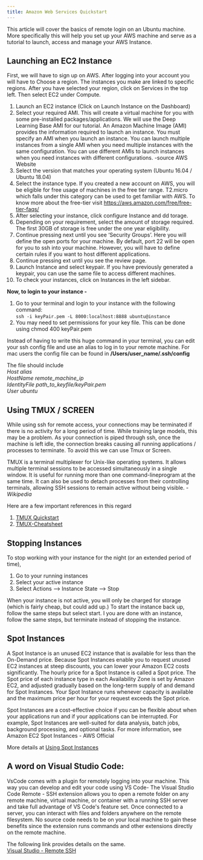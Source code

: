 ```yaml
---
title: Amazon Web Services Quickstart
---
```


This article will cover the basics of remote login on an Ubuntu machine. More specifically this will help you set up your AWS machine and serve as a tutorial to launch, access and manage your AWS Instance.
## Launching an EC2 Instance
First, we will have to sign up on AWS.
After logging into your account you will have to Choose a region.
The instances you make are linked to specific regions. After you have selected your region, click on Services in the top left. Then select EC2 under Compute.

1.  Launch an EC2 instance (Click on Launch Instance on the Dashboard)
2.  Select your required AMI. This will create a virtual machine for you with some pre-installed packages/applications. We will use the Deep Learning Base AMI for our tutorial.
    An Amazon Machine Image (AMI) provides the information required to launch an instance. You must specify an AMI when you launch an instance. You can launch multiple instances from a single AMI when you need multiple instances with the same configuration. You can use different AMIs to launch instances when you need instances with different configurations. -source AWS Website
3.  Select the version that matches your operating system (Ubuntu 16.04 / Ubuntu 18.04)
4.  Select the instance type. If you created a new account on AWS, you will be eligible for free usage of machines in the free tier range. T2.micro which falls under this category can be used to get familiar with AWS. To know more about the free-tier visit <https://aws.amazon.com/free/free-tier-faqs/>
5.  After selecting your instance, click configure Instance and dd torage.
6.  Depending on your requirement, select the amount of storage required. The first 30GB of storage is free under the one year eligibility.
7.  Continue pressing next until you see ‘Security Groups’.
    Here you will define the open ports for your machine. By default, port 22 will be open for you to ssh into your machine. However, you will have to define certain rules if you want to host different applications.
8.  Continue pressing ext until you see the review page.
9.  Launch Instance and select keypair. If you have previously generated a keypair, you can use the same file to access different machines.
10. To check your instances, click on Instances in the left sidebar.


**Now, to login to your instance -**
1.  Go to your terminal and login to your instance with the following command:\
    `ssh -i keyPair.pem -L 8000:localhost:8888 ubuntu@instance`
2.  You may need to set permissions for your key file. This can be done using chmod 400 keyPair.pem

Instead of having to write this huge command in your terminal, you can edit your ssh config file and use an alias to log in to your remote machine. For mac users the config file can be found in **/Users/user_name/.ssh/config**

The file should include\
*Host alias*\
*HostName remote_machine_ip*\
*IdentityFile path_to_keyfile/keyPair.pem*\
*User ubuntu*

## Using TMUX / SCREEN
While using ssh for remote access, your connections may be terminated if there is no activity for a long period of time. While training large models, this may be a problem. As your connection is piped through ssh, once the machine is left idle, the connection breaks causing all running applications / processes to terminate. To avoid this we can use Tmux or Screen.

TMUX​ is a ​terminal multiplexer​ for ​Unix-like​ ​operating systems​. It allows multiple ​terminal sessions to be accessed simultaneously in a single window. It is useful for running more than one ​command-line​ program at the same time. It can also be used to detach ​processes from their controlling terminals, allowing ​SSH​ sessions to remain active without being visible.
*- Wikipedia*

Here are a few important references in this regard
1.  [TMUX Quickstart](https://www.hamvocke.com/blog/a-quick-and-easy-guide-to-tmux/)
2.  [TMUX-Cheatsheet](https://tmuxcheatsheet.com/)

## Stopping Instances
To stop working with your instance for the night (or an extended period of time),
1. Go to your running instances
2. Select your active instance
3. Select Actions --> Instance State --> Stop

When your instance is not active, you will only be charged for storage (which is fairly cheap, but could add up.) To start the instance back up, follow the same steps but select start.
I you are done with an instance, follow the same steps, but terminate instead of stopping the instance.


## Spot Instances

A Spot Instance is an unused EC2 instance that is available for less than the On-Demand price. Because Spot Instances enable you to request unused EC2 instances at steep discounts, you can lower your Amazon EC2 costs significantly. The hourly price for a Spot Instance is called a Spot price. The Spot price of each instance type in each Availability Zone is set by Amazon EC2, and adjusted gradually based on the long-term supply of and demand for Spot Instances. Your Spot Instance runs whenever capacity is available and the maximum price per hour for your request exceeds the Spot price.

Spot Instances are a cost-effective choice if you can be flexible about when your applications run and if your applications can be interrupted. For example, Spot Instances are well-suited for data analysis, batch jobs, background processing, and optional tasks. For more information, see Amazon EC2 Spot Instances - AWS Official

More details at
[Using Spot Instances](https://docs.aws.amazon.com/AWSEC2/latest/UserGuide/using-spot-instances.html#spot-get-started)

## A word on Visual Studio Code:
VsCode comes with a plugin for remotely logging into your machine. This way you can develop and edit your code using VS Code-
The Visual Studio Code Remote - SSH extension allows you to open a remote folder on any remote machine, virtual machine, or container with a running SSH server and take full advantage of VS Code's feature set. Once connected to a server, you can interact with files and folders anywhere on the remote filesystem.
No source code needs to be on your local machine to gain these benefits since the extension runs commands and other extensions directly on the remote machine.

The following link provides details on the same.\
[Visual Studio - Remote SSH](https://code.visualstudio.com/blogs/2019/07/25/remote-ssh)
